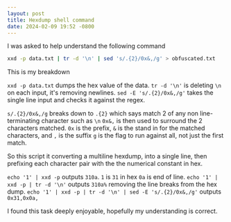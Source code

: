 ```yaml
---
layout: post
title: Hexdump shell command
date: 2024-02-09 19:52 -0800
---
```


I was asked to help understand the following command

```sh
xxd -p data.txt | tr -d '\n' | sed 's/.{2}/0x&,/g' > obfuscated.txt
```

This is my breakdown

`xxd -p data.txt` dumps the hex value of the data.
`tr -d '\n'` is deleting `\n` on each input, it's removing newlines.
`sed -E 's/.{2}/0x&,/g'` takes the single line input and checks it against the regex.

`s/.{2}/0x&,/g` breaks down to
`.{2}` which says match 2 of any non line-terminating character such as `\n`
`0x&,` is then used to surround the 2 characters matched. `0x` is the prefix, `&` is the stand in for the matched characters, and `,` is the suffix
`g` is the flag to run against all, not just the first match.

So this script it converting a multiline hexdump, into a single line, then prefixing each character pair with the the numerical constant in hex.

`echo '1' | xxd -p` outputs `310a`.
`1` is `31` in hex `0a` is end of line.
`echo '1' | xxd -p | tr -d '\n'` outputs `310a%`  removing the line breaks from the hex dump.
`echo '1' | xxd -p | tr -d '\n' | sed -E 's/.{2}/0x&,/g'` outputs `0x31,0x0a,`


I found this task deeply enjoyable, hopefully my understanding is correct.
